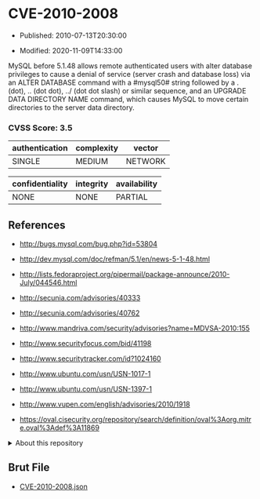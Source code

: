 # CVE-2010-2008

- Published: 2010-07-13T20:30:00

- Modified: 2020-11-09T14:33:00

MySQL before 5.1.48 allows remote authenticated users with alter database privileges to cause a denial of service (server crash and database loss) via an ALTER DATABASE command with a #mysql50# string followed by a . (dot), .. (dot dot), ../ (dot dot slash) or similar sequence, and an UPGRADE DATA DIRECTORY NAME command, which causes MySQL to move certain directories to the server data directory.

### CVSS Score: **3.5**

| authentication | complexity | vector |
| --- | --- | --- |
| SINGLE | MEDIUM | NETWORK |

| confidentiality | integrity | availability |
| --- | --- | --- |
| NONE | NONE | PARTIAL |

## References

* http://bugs.mysql.com/bug.php?id=53804

* http://dev.mysql.com/doc/refman/5.1/en/news-5-1-48.html

* http://lists.fedoraproject.org/pipermail/package-announce/2010-July/044546.html

* http://secunia.com/advisories/40333

* http://secunia.com/advisories/40762

* http://www.mandriva.com/security/advisories?name=MDVSA-2010:155

* http://www.securityfocus.com/bid/41198

* http://www.securitytracker.com/id?1024160

* http://www.ubuntu.com/usn/USN-1017-1

* http://www.ubuntu.com/usn/USN-1397-1

* http://www.vupen.com/english/advisories/2010/1918

* https://oval.cisecurity.org/repository/search/definition/oval%3Aorg.mitre.oval%3Adef%3A11869

<details>
<summary>About this repository</summary> 

  This repository is part of the project [Live Hack CVE](https://github.com/Live-Hack-CVE). Main website can be found [www.live-hack.org](https://www.live-hack.org) 
  
  Made by [Sn0wAlice](https://github.com/Sn0wAlice) for the people that care about security and need to have a feed of the latest CVEs. Hope you enjoy it, don't forget to star the repo and follow me on [Twitter](https://twitter.com/Sn0wAlice) and [Github](https://github.com/Sn0wAlice). And that is my [personnal website](https://www.alice-snow.me/)

  - [Home Page](https://github.com/Live-Hack-CVE)
  - [Framework](https://github.com/Live-Hack-CVE/cve-framework)
  - [CVE database](https://github.com/Live-Hack-CVE/full_database)
  - [Changelog](https://github.com/Live-Hack-CVE/Changelog)
</details>

## Brut File

* [CVE-2010-2008.json](https://raw.githubusercontent.com/Live-Hack-CVE/full_database/main/cves/2010/CVE-2010-2008.json)

